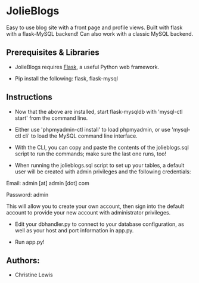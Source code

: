 # JolieBlogs

Easy to use blog site with a front page and profile views. Built with flask with a flask-MySQL backend! Can also work with a classic MySQL backend.


## Prerequisites & Libraries

* JolieBlogs requires <a href="http://flask.pocoo.org/">Flask</a>, a useful Python web framework.

* Pip install the following: flask, flask-mysql


## Instructions

* Now that the above are installed, start flask-mysqldb with 'mysql-ctl start' from the command line.

* Either use 'phpmyadmin-ctl install' to load phpmyadmin, or use 'mysql-ctl cli' to load the MySQL command line interface.

* With the CLI, you can copy and paste the contents of the jolieblogs.sql script to run the commands; make sure the last one runs, too!

* When running the jolieblogs.sql script to set up your tables, a default user will be created with admin privileges and the following credentials:


Email: admin [at] admin [dot] com


Password: admin

This will allow you to create your own account, then sign into the default account to provide your new account with administrator privileges.

* Edit your dbhandler.py to connect to your database configuration, as well as your host and port information in app.py.

* Run app.py!

## Authors:

* Christine Lewis
